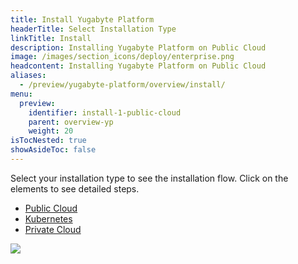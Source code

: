 ```yaml
---
title: Install Yugabyte Platform
headerTitle: Select Installation Type
linkTitle: Install
description: Installing Yugabyte Platform on Public Cloud
image: /images/section_icons/deploy/enterprise.png
headcontent: Installing Yugabyte Platform on Public Cloud
aliases:
  - /preview/yugabyte-platform/overview/install/
menu:
  preview:
    identifier: install-1-public-cloud
    parent: overview-yp
    weight: 20
isTocNested: true
showAsideToc: false
---
```


Select your installation type to see the installation flow. Click on the elements to see detailed steps.

<ul class="nav nav-tabs-alt nav-tabs-yb">
  <li >
    <a href="../public-cloud/" class="nav-link active">
      <i class="fas fa-cloud"></i>
      Public Cloud
    </a>
  </li>

  <li>
    <a href="../kubernetes/" class="nav-link">
      <i class="fas fa-cubes" aria-hidden="true"></i>
      Kubernetes
    </a>
  </li>

  <li >
    <a href="../private-cloud/" class="nav-link">
      <i class="fas fa-unlink"></i>
      Private Cloud
    </a>
  </li>
</ul>

<img src="/images/ee/flowchart/yb-install-public-cloud.png" usemap="#image-map">

<map name="image-map">
    <area target="_blank" alt="Install Yugabyte Platform" title="Install Yugabyte Platform" href="/preview/yugabyte-platform/install-yugabyte-platform/" coords="397,199,371,90,450,48,523,90,518,174,518,175,453,214,453,213" shape="poly">
    <area target="_blank" alt="AWS prep environment" title="AWS prep environment" href="/preview/yugabyte-platform/install-yugabyte-platform/prepare-environment/aws/" coords="166,404,296,480" shape="rect">
    <area target="_blank" alt="GCP prep environment" title="GCP prep environment" href="/preview/yugabyte-platform/install-yugabyte-platform/prepare-environment/gcp/" coords="378,404,521,480" shape="rect">
    <area target="_blank" alt="Azure prep environment" title="Azure prep environment" href="/preview/yugabyte-platform/install-yugabyte-platform/prepare-environment/azure/" coords="590,404,746,480" shape="rect">
    <area target="_blank" alt="Pre reqs platform" title="Pre reqs platform" href="/preview/yugabyte-platform/install-yugabyte-platform/prerequisites/" coords="324,558,574,711" shape="rect">
    <area target="_blank" alt="Online installation" title="Online installation" href="/preview/yugabyte-platform/install-yugabyte-platform/install-software/default/" coords="236,1054,394,1112" shape="rect">
    <area target="_blank" alt="Airgapped installation" title="Airgapped installation" href="/preview/yugabyte-platform/install-yugabyte-platform/install-software/airgapped/" coords="502,1053,666,1114" shape="rect">
</map>

